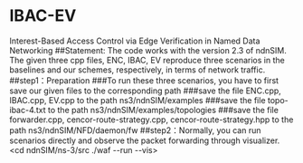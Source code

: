 # IBAC-EV
Interest-Based Access Control via Edge Verification in Named Data Networking
##Statement: The code works with the version 2.3 of ndnSIM.
The given three cpp files, ENC, IBAC, EV reproduce three scenarios in the baselines and our schemes, respectively, in terms of network traffic.
##step1：Preparation
###To run these three scenarios, you have to first save our given files to the corresponding path
###save the file ENC.cpp, IBAC.cpp, EV.cpp to the path ns3/ndnSIM/examples
###save the file topo-ibac-4.txt to the path ns3/ndnSIM/examples/topologies
###save the file forwarder.cpp, cencor-route-strategy.cpp, cencor-route-strategy.hpp to the path ns3/ndnSIM/NFD/daemon/fw
##step2：Normally, you can run scenarios directly and observe the packet forwarding through visualizer.
<cd ndnSIM/ns-3/src ./waf --run <scnario> --vis>
